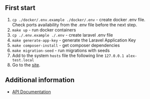 ## First start

1. `cp ./docker/.env.example ./docker/.env` - create docker .env file. Check ports availability from the .env file 
   before the next step. 
2. `make up` - run docker containers
3. `cp ./.env.example ./.env` - create laravel .env file
4. `make generate-app-key` - generate the Laravel Application Key
5. `make composer-install` - get composer dependencies
6. `make migration-seed` - run migrations with seeds
7. Add to the system `hosts` file the following line `127.0.0.1 alex-test.local`
8. Go to the [site](http://alex-test.local).

## Additional information

- [API Documentation](http://alex-test.local/api/documentation)
